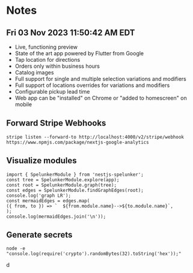 # Notes

## Fri 03 Nov 2023 11:50:42 AM EDT

- Live, functioning preview
- State of the art app powered by Flutter from Google
- Tap location for directions
- Orders only within business hours
- Catalog images
- Full support for single and multiple selection variations and modifiers
- Full support of locations overrides for variations and modifiers
- Configurable pickup lead time
- Web app can be "installed" on Chrome or "added to homescreen" on mobile

## Forward Stripe Webhooks

```
stripe listen --forward-to http://localhost:4000/v2/stripe/webhook
https://www.npmjs.com/package/nextjs-google-analytics
```

## Visualize modules

```
import { SpelunkerModule } from 'nestjs-spelunker';
const tree = SpelunkerModule.explore(app);
const root = SpelunkerModule.graph(tree);
const edges = SpelunkerModule.findGraphEdges(root);
console.log('graph LR');
const mermaidEdges = edges.map(
({ from, to }) => `  ${from.module.name}-->${to.module.name}`,
);
console.log(mermaidEdges.join('\n'));
```

## Generate secrets

```
node -e "console.log(require('crypto').randomBytes(32).toString('hex'));"
```
d